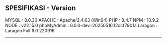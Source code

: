 SPESIFIKASI - Version
----------------------------------------------------
MYSQL  : 8.0.30
APACHE : Apache/2.4.63 (Win64)
PHP    : 8.4.7
NPM    : 10.9.2
NODE   : v22.15.0
phpMyAdmin   :  6.0.0-dev+20250516.12ccf7901a
Laragon      :  Laragon Full 6.0 220916
___________________________________________________
